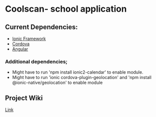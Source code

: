 # Coolscan- school application

## Current Dependencies:
- [Ionic Framework](https://ionicframework.com/docs/)
- [Cordova](https://cordova.apache.org/)
- [Angular](https://angular.io/cli)
### Additional dependencies;
- Might have to run 'npm install ionic2-calendar' to enable module.
- Might have to run 'ionic cordova-plugin-geolocation' and 'npm install @ionic-native/geolocation' to enable module

## Project Wiki
[Link](https://github.com/Team2-CSCI150/Project/wiki)

